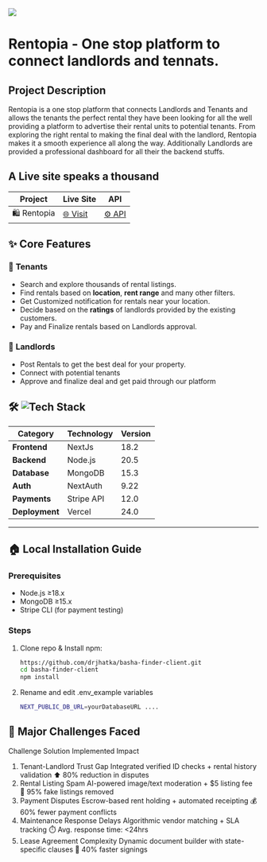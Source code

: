 <img src="https://i.ibb.co/VpmzTGZT/logo.jpg" />

# Rentopia - One stop platform to connect landlords and tennats.


## Project Description 
<p>Rentopia is a one stop platform that connects Landlords and Tenants and allows the tenants the perfect rental they have been looking for all the well providing a 
platform to advertise their rental units to potential tenants. From exploring the right rental to making the final deal with the landlord, Rentopia makes it a smooth experience all along the way. Additionally Landlords are provided a professional dashboard for all their the backend stuffs.</p>


## A Live site speaks a thousand
| Project          | Live Site               | API               |
|------------------|--------------------|-------------------|
| 🛍️ Rentopia    | [🌐 Visit](https://i.ibb.co/VpmzTGZT/logo.jpg) | [⚙️ API](https://api.example.com) |

## ✨ Core Features

### 🏢 **Tenants**
- Search and explore thousands of rental listings.
- Find rentals based on **location**, **rent range** and many other filters.
- Get Customized notification for rentals near your location.
- Decide based on the **ratings** of landlords provided by the existing customers.
- Pay and Finalize rentals based on Landlords approval.

### 👔 **Landlords**
- Post Rentals to get the best deal for your property.
- Connect with potential tenants 
- Approve and finalize deal and get paid through our platform

## 🛠️ ![Tech Stack](https://img.shields.io/badge/tech-stack-informational)

| Category       | Technology       | Version |
|----------------|------------------|---------|
| **Frontend**   | NextJs            | 18.2    |
| **Backend**    | Node.js          | 20.5    |
| **Database**   | MongoDB      | 15.3    |
| **Auth**       | NextAuth       | 9.22    |
| **Payments**   | Stripe API       | 12.0    |
| **Deployment** | Vercel           | 24.0    |



---

## 🏠 Local Installation Guide

### Prerequisites
- Node.js ≥18.x
- MongoDB ≥15.x
- Stripe CLI (for payment testing)

### Steps
1. Clone repo & Install npm:
   ```bash
   https://github.com/drjhatka/basha-finder-client.git
   cd basha-finder-client
   npm install

2. Rename and edit .env_example variables
      ```bash
      NEXT_PUBLIC_DB_URL=yourDatabaseURL ....
      
## 🚧 Major Challenges Faced
Challenge	Solution Implemented	Impact
1. Tenant-Landlord Trust Gap	Integrated verified ID checks + rental history validation	⬆️ 80% reduction in disputes
2. Rental Listing Spam	AI-powered image/text moderation + $5 listing fee	🚫 95% fake listings removed
3. Payment Disputes	Escrow-based rent holding + automated receipting	💰 60% fewer payment conflicts
4. Maintenance Response Delays	Algorithmic vendor matching + SLA tracking	⏱️ Avg. response time: <24hrs
5. Lease Agreement Complexity	Dynamic document builder with state-specific clauses	📑 40% faster signings

  




